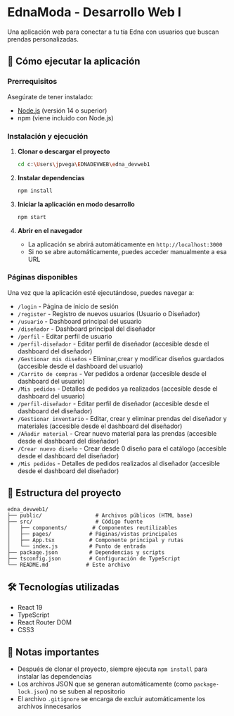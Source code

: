 # EdnaModa - Desarrollo Web I

Una aplicación web para conectar a tu tía Edna con usuarios que buscan prendas personalizadas.

## 🚀 Cómo ejecutar la aplicación

### Prerrequisitos

Asegúrate de tener instalado:
- [Node.js](https://nodejs.org/) (versión 14 o superior)
- npm (viene incluido con Node.js)

### Instalación y ejecución

1. **Clonar o descargar el proyecto**
   ```bash
   cd c:\Users\jpvega\EDNADEVWEB\edna_devweb1
   ```

2. **Instalar dependencias**
   ```bash
   npm install
   ```

3. **Iniciar la aplicación en modo desarrollo**
   ```bash
   npm start
   ```

4. **Abrir en el navegador**
   - La aplicación se abrirá automáticamente en `http://localhost:3000`
   - Si no se abre automáticamente, puedes acceder manualmente a esa URL

### Páginas disponibles

Una vez que la aplicación esté ejecutándose, puedes navegar a:

- `/login` - Página de inicio de sesión
- `/register` - Registro de nuevos usuarios (Usuario o Diseñador)
- `/usuario` - Dashboard principal del usuario
- `/diseñador` - Dashboard principal del diseñador
- `/perfil` - Editar perfil de usuario
- `/perfil-diseñador` - Editar perfil de diseñador (accesible desde el dashboard del diseñador)
- `/Gestionar mis diseños` - Eliminar,crear y modificar diseños guardados (accesible desde el dashboard del usuario)
- `/Carrito de compras` - Ver pedidos a ordenar (accesible desde el dashboard del usuario)
- `/Mis pedidos` - Detalles de pedidos ya realizados (accesible desde el dashboard del usuario)
- `/perfil-diseñador` - Editar perfil de diseñador (accesible desde el dashboard del diseñador)
- `/Gestionar inventario` - Editar, crear y eliminar prendas del diseñador y materiales (accesible desde el dashboard del diseñador)
- `/Añadir material` - Crear nuevo material para las prendas  (accesible desde el dashboard del diseñador)
- `/Crear nuevo diseño` - Crear desde 0 diseño para el catálogo  (accesible desde el dashboard del diseñador)
- `/Mis pedidos` - Detalles de pedidos realizados al diseñador (accesible desde el dashboard del diseñador)
## 📁 Estructura del proyecto

```
edna_devweb1/
├── public/                 # Archivos públicos (HTML base)
├── src/                    # Código fuente
│   ├── components/        # Componentes reutilizables
│   ├── pages/            # Páginas/vistas principales
│   ├── App.tsx           # Componente principal y rutas
│   └── index.js          # Punto de entrada
├── package.json          # Dependencias y scripts
├── tsconfig.json         # Configuración de TypeScript
└── README.md            # Este archivo
```

## 🛠️ Tecnologías utilizadas

- React 19
- TypeScript
- React Router DOM
- CSS3

## 📝 Notas importantes

- Después de clonar el proyecto, siempre ejecuta `npm install` para instalar las dependencias
- Los archivos JSON que se generan automáticamente (como `package-lock.json`) no se suben al repositorio
- El archivo `.gitignore` se encarga de excluir automáticamente los archivos innecesarios





